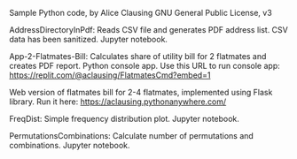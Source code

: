 Sample Python code, by Alice Clausing
GNU General Public License, v3

AddressDirectoryInPdf: Reads CSV file and generates PDF address list. CSV data has been sanitized. Jupyter notebook.

App-2-Flatmates-Bill: Calculates share of utility bill for 2 flatmates and creates PDF report. Python console app.
Use this URL to run console app: https://replit.com/@aclausing/FlatmatesCmd?embed=1

Web version of flatmates bill for 2-4 flatmates, implemented using Flask library. Run it here:   https://aclausing.pythonanywhere.com/

FreqDist: Simple frequency distribution plot. Jupyter notebook.

PermutationsCombinations: Calculate number of permutations and combinations. Jupyter notebook.
